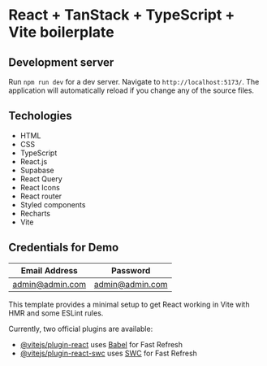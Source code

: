 # React + TanStack + TypeScript + Vite boilerplate

## Development server

Run `npm run dev` for a dev server. Navigate to `http://localhost:5173/`. The application will automatically reload if you change any of the source files.

## Techologies

- HTML
- CSS
- TypeScript
- React.js
- Supabase
- React Query
- React Icons
- React router
- Styled components
- Recharts
- Vite

## Credentials for Demo

| Email Address   | Password |
|-----------------| -------- |
| admin@admin.com | admin@admin.com |

This template provides a minimal setup to get React working in Vite with HMR and some ESLint rules.

Currently, two official plugins are available:

- [@vitejs/plugin-react](https://github.com/vitejs/vite-plugin-react/blob/main/packages/plugin-react/README.md) uses [Babel](https://babeljs.io/) for Fast Refresh
- [@vitejs/plugin-react-swc](https://github.com/vitejs/vite-plugin-react-swc) uses [SWC](https://swc.rs/) for Fast Refresh
